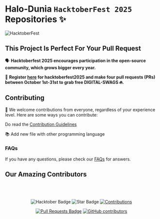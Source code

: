 # Halo-Dunia `HacktoberFest 2025` Repositories ✨

![HacktoberFest](https://github.com/ridholess/Halo-Dunia25/raw/main/.github/logo.png)

## This Project Is Perfect For Your Pull Request

🗣 **Hacktoberfest 2025 encourages participation in the open-source community, which grows bigger every year.**

📢 **Register [here](https://hacktoberfest.com) for hacktoberfest2025 and make four pull requests (PRs) between October 1st-31st to grab free DIGITAL-SWAGS 🔥.**

## Contributing

🎉 We welcome contributions from everyone, regardless of your experience level. Here are some ways you can contribute:

Do read the [Contribution Guidelines](/CONTRIBUTING.md)

📚 Add new file with other programming language
<!--- 🐞 Reporting issues -->

### FAQs

If you have any questions, please check our [FAQs](Faqs.md) for answers.

## Our Amazing Contributors 


<br>
<br>
<br>

<div align="center">

<img src="https://img.shields.io/badge/hacktoberfest2025--blueviolet" alt="Hacktober Badge"/>
 <img src="https://img.shields.io/static/v1?label=%F0%9F%8C%9F&message=If%20Useful&style=style=flat&color=BC4E99" alt="Star Badge"/>
 <a href="https://github.com/ridholess" ><img src="https://img.shields.io/badge/Contributions-welcome-violet.svg?style=flat&logo=git" alt="Contributions" /></a>

<a href="https://github.com/ridholess/Halo-Dunia25/pulls"><img src="https://img.shields.io/github/issues-pr/ridholess/Halo-Dunia25" alt="Pull Requests Badge"/></a>
<a href="https://github.com/ridholess/Halo-Dunia25/graphs/contributors"><img alt="GitHub contributors" src="https://img.shields.io/github/contributors/ridholess/Halo-Dunia25?color=2b9348"></a>

</div>
